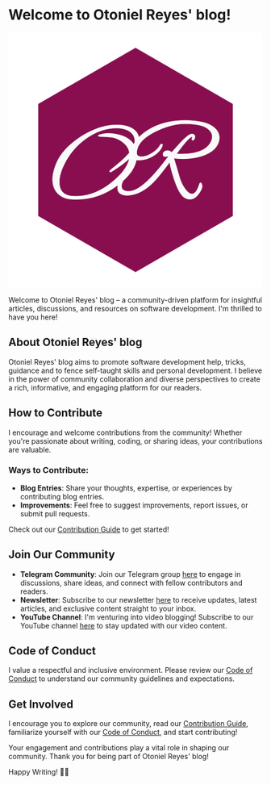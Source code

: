 # Welcome to Otoniel Reyes' blog!

![Otoniel Reyes Text](https://github.com/kenliten/otonielreyes.com/blob/main/static/logo.png)

Welcome to Otoniel Reyes' blog – a community-driven platform for insightful articles, discussions, and resources on software development. I'm thrilled to have you here!

## About Otoniel Reyes' blog

Otoniel Reyes' blog aims to promote software development help, tricks, guidance and to fence self-taught skills and personal development. I believe in the power of community collaboration and diverse perspectives to create a rich, informative, and engaging platform for our readers.

## How to Contribute

I encourage and welcome contributions from the community! Whether you're passionate about writing, coding, or sharing ideas, your contributions are valuable.

### Ways to Contribute:

- **Blog Entries**: Share your thoughts, expertise, or experiences by contributing blog entries.
- **Improvements**: Feel free to suggest improvements, report issues, or submit pull requests.

Check out our [Contribution Guide](./CONTRIBUTING) to get started!

## Join Our Community

- **Telegram Community**: Join our Telegram group [here](https://t.me/oreyesfamily) to engage in discussions, share ideas, and connect with fellow contributors and readers.
- **Newsletter**: Subscribe to our newsletter [here](https://otonielreyes.com/newsletter) to receive updates, latest articles, and exclusive content straight to your inbox.
- **YouTube Channel**: I'm venturing into video blogging! Subscribe to our YouTube channel [here](https://www.youtube.com/channel/UC4AiPTpxLuygEEngm_dYU9A) to stay updated with our video content.

## Code of Conduct

I value a respectful and inclusive environment. Please review our [Code of Conduct](./CODE_OF_CONDUCT) to understand our community guidelines and expectations.

## Get Involved

I encourage you to explore our community, read our [Contribution Guide](./CONTRIBUTING), familiarize yourself with our [Code of Conduct](./CODE_OF_CONDUCT), and start contributing!

Your engagement and contributions play a vital role in shaping our community. Thank you for being part of Otoniel Reyes' blog!

Happy Writing! 📝✨